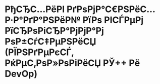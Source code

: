 # РђСЂС…РёРІ РґРѕРјР°С€РЅРёС… Р·Р°РґР°РЅРёР№ РїРѕ РІСЃРµРј РїСЂРѕРіСЂР°РјРјР°Рј РѕР±СѓС‡РµРЅРёСЏ (РЇРЅРґРµРєСЃ, РќРµС‚РѕР»РѕРіРёСЏ РЎ++ Рё DevOp)